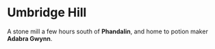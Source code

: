 # Umbridge Hill

A stone mill a few hours south of **Phandalin**, and home to potion maker **Adabra Gwynn**.
